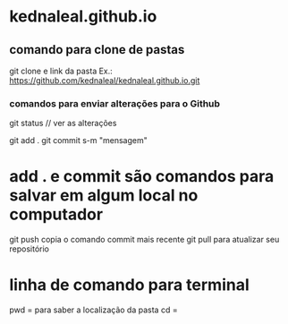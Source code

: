 # kednaleal.github.io


## comando para clone de pastas 
  git clone e link da pasta Ex.: https://github.com/kednaleal/kednaleal.github.io.git


### comandos para enviar alterações para o Github 

  git status // ver as alterações

  git add .
  git commit s-m "mensagem" 
  # add . e commit são comandos para salvar em algum local no computador  
>
  git push copia o comando commit mais recente
  git pull para atualizar seu repositório

# linha de comando para terminal
  pwd = para saber a localização da pasta 
  cd =  